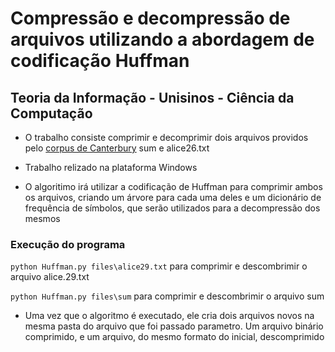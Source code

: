 # Compressão e decompressão de arquivos utilizando a abordagem de codificação Huffman

## Teoria da Informação - Unisinos - Ciência da Computação

* O trabalho consiste comprimir e decomprimir dois arquivos providos pelo [corpus de Canterbury](corpus.canterbury.ac.nz/descriptions/#cantrbry) sum e alice26.txt

* Trabalho relizado na plataforma Windows

* O algoritimo irá utilizar a codificação de Huffman para comprimir ambos os arquivos, criando um árvore para cada uma deles e um dicionário de frequência de símbolos, que serão utilizados para a decompressão dos mesmos

### Execução do programa

`python Huffman.py files\alice29.txt` para comprimir e descombrimir o arquivo alice.29.txt

`python Huffman.py files\sum` para comprimir e descombrimir o arquivo sum

* Uma vez que o algoritmo é executado, ele cria dois arquivos novos na mesma pasta do arquivo que foi passado parametro. Um arquivo binário comprimido, e um arquivo, do mesmo formato do inicial, descomprimido

